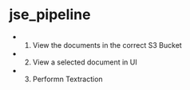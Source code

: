 # jse_pipeline

- 1. View the documents in the correct S3 Bucket
- 2. View a selected document in UI
- 3. Performn Textraction
